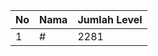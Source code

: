 | No | Nama            | Jumlah Level |
|----|-----------------|--------------|
| 1  | #    |    2281        |
